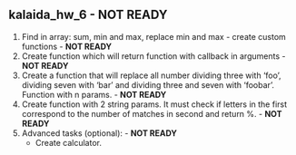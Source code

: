 kalaida_hw_6 - NOT READY
-
1. Find in array: sum, min and max, replace min and max - create custom functions - <b>NOT READY</b>
2. Create function which will return function with callback in arguments - <b>NOT READY</b>
3. Create a function that will replace all number dividing three with ‘foo’, dividing seven with ‘bar’ and dividing three and seven with ‘foobar’. Function with n params. - <b>NOT READY</b>
4. Create function with 2 string params. It must check if letters in the first correspond to the number of matches in second and return %. - <b>NOT READY</b>
5. Advanced tasks (optional): - <b>NOT READY</b>
   - Create calculator.
